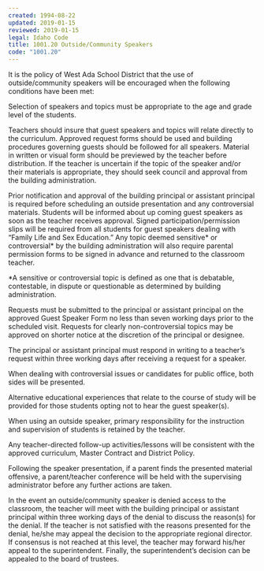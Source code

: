 ```yaml
---
created: 1994-08-22
updated: 2019-01-15
reviewed: 2019-01-15
legal: Idaho Code
title: 1001.20 Outside/Community Speakers
code: "1001.20"
---
```


It is the policy of West Ada School District that the use of outside/community speakers will be encouraged when the following conditions have been met:

Selection of speakers and topics must be appropriate to the age and grade level of the students.

Teachers should insure that guest speakers and topics will relate directly to the curriculum. Approved request forms should be used and building procedures governing guests should be followed for all speakers. Material in written or visual form should be previewed by the teacher before distribution. If the teacher is uncertain if the topic of the speaker and/or their materials is appropriate, they should seek council and approval from the building administration.

Prior notification and approval of the building principal or assistant principal is required before scheduling an outside presentation and any controversial materials. Students will be informed about up coming guest speakers as soon as the teacher receives approval. Signed participation/permission slips will be required from all students for guest speakers dealing with “Family Life and Sex Education.” Any topic deemed sensitive* or controversial* by the building administration will also require parental permission forms to be signed in advance and returned to the classroom teacher.

*A sensitive or controversial topic is defined as one that is debatable, contestable, in dispute or questionable as determined by building administration.

Requests must be submitted to the principal or assistant principal on the approved Guest Speaker Form no less than seven working days prior to the scheduled visit. Requests for clearly non-controversial topics may be approved on shorter notice at the discretion of the principal or designee.

The principal or assistant principal must respond in writing to a teacher’s request within three working days after receiving a request for a speaker.

When dealing with controversial issues or candidates for public office, both sides will be presented.

Alternative educational experiences that relate to the course of study will be provided for those students opting not to hear the guest speaker(s).

When using an outside speaker, primary responsibility for the instruction and supervision of students is retained by the teacher.

Any teacher-directed follow-up activities/lessons will be consistent with the approved curriculum, Master Contract and District Policy.

Following the speaker presentation, if a parent finds the presented material offensive, a parent/teacher conference will be held with the supervising administrator before any further actions are taken.

In the event an outside/community speaker is denied access to the classroom, the teacher will meet with the building principal or assistant principal within three working days of the denial to discuss the reason(s) for the denial. If the teacher is not satisfied with the reasons presented for the denial, he/she may appeal the decision to the appropriate regional director. If consensus is not reached at this level, the teacher may forward his/her appeal to the superintendent. Finally, the superintendent’s decision can be appealed to the board of trustees.

